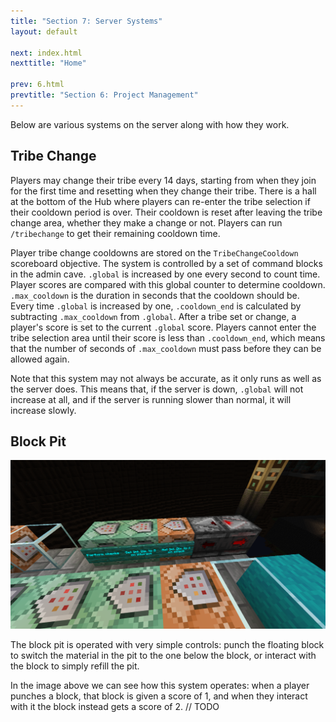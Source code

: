 ```yaml
---
title: "Section 7: Server Systems"
layout: default

next: index.html
nexttitle: "Home"

prev: 6.html
prevtitle: "Section 6: Project Management"
---
```


Below are various systems on the server along with how they work.

## Tribe Change

Players may change their tribe every 14 days, starting from when they join for the first time and resetting when they change their tribe. There is a hall at the bottom of the Hub where players can re-enter the tribe selection if their cooldown period is over. Their cooldown is reset after leaving the tribe change area, whether they make a change or not. Players can run `/tribechange` to get their remaining cooldown time.

Player tribe change cooldowns are stored on the `TribeChangeCooldown` scoreboard objective. The system is controlled by a set of command blocks in the admin cave. `.global` is increased by one every second to count time. Player scores are compared with this global counter to determine cooldown. `.max_cooldown` is the duration in seconds that the cooldown should be. Every time `.global` is increased by one, `.cooldown_end` is calculated by subtracting `.max_cooldown` from `.global`. After a tribe set or change, a player's score is set to the current `.global` score. Players cannot enter the tribe selection area until their score is less than `.cooldown_end`, which means that the number of seconds of `.max_cooldown` must pass before they can be allowed again.

Note that this system may not always be accurate, as it only runs as well as the server does. This means that, if the server is down, `.global` will not increase at all, and if the server is running slower than normal, it will increase slowly.

## Block Pit

![An image showing the beginning section of the block pit system.](7/7-1.png)

The block pit is operated with very simple controls: punch the floating block to switch the material in the pit to the one below the block, or interact with the block to simply refill the pit.

In the image above we can see how this system operates: when a player punches a block, that block is given a score of 1, and when they interact with it the block instead gets a score of 2. // TODO
